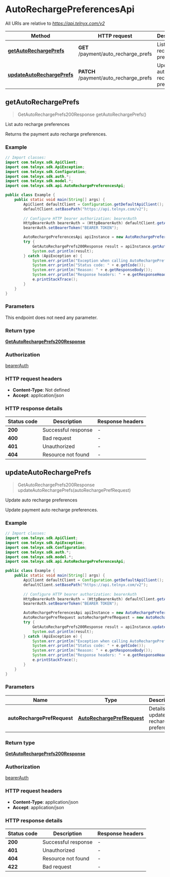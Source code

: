 # AutoRechargePreferencesApi

All URIs are relative to *https://api.telnyx.com/v2*

Method | HTTP request | Description
------------- | ------------- | -------------
[**getAutoRechargePrefs**](AutoRechargePreferencesApi.md#getAutoRechargePrefs) | **GET** /payment/auto_recharge_prefs | List auto recharge preferences
[**updateAutoRechargePrefs**](AutoRechargePreferencesApi.md#updateAutoRechargePrefs) | **PATCH** /payment/auto_recharge_prefs | Update auto recharge preferences



## getAutoRechargePrefs

> GetAutoRechargePrefs200Response getAutoRechargePrefs()

List auto recharge preferences

Returns the payment auto recharge preferences.

### Example

```java
// Import classes:
import com.telnyx.sdk.ApiClient;
import com.telnyx.sdk.ApiException;
import com.telnyx.sdk.Configuration;
import com.telnyx.sdk.auth.*;
import com.telnyx.sdk.model.*;
import com.telnyx.sdk.api.AutoRechargePreferencesApi;

public class Example {
    public static void main(String[] args) {
        ApiClient defaultClient = Configuration.getDefaultApiClient();
        defaultClient.setBasePath("https://api.telnyx.com/v2");
        
        // Configure HTTP bearer authorization: bearerAuth
        HttpBearerAuth bearerAuth = (HttpBearerAuth) defaultClient.getAuthentication("bearerAuth");
        bearerAuth.setBearerToken("BEARER TOKEN");

        AutoRechargePreferencesApi apiInstance = new AutoRechargePreferencesApi(defaultClient);
        try {
            GetAutoRechargePrefs200Response result = apiInstance.getAutoRechargePrefs();
            System.out.println(result);
        } catch (ApiException e) {
            System.err.println("Exception when calling AutoRechargePreferencesApi#getAutoRechargePrefs");
            System.err.println("Status code: " + e.getCode());
            System.err.println("Reason: " + e.getResponseBody());
            System.err.println("Response headers: " + e.getResponseHeaders());
            e.printStackTrace();
        }
    }
}
```

### Parameters

This endpoint does not need any parameter.

### Return type

[**GetAutoRechargePrefs200Response**](GetAutoRechargePrefs200Response.md)

### Authorization

[bearerAuth](../README.md#bearerAuth)

### HTTP request headers

- **Content-Type**: Not defined
- **Accept**: application/json

### HTTP response details
| Status code | Description | Response headers |
|-------------|-------------|------------------|
| **200** | Successful response |  -  |
| **400** | Bad request |  -  |
| **401** | Unauthorized |  -  |
| **404** | Resource not found |  -  |


## updateAutoRechargePrefs

> GetAutoRechargePrefs200Response updateAutoRechargePrefs(autoRechargePrefRequest)

Update auto recharge preferences

Update payment auto recharge preferences.

### Example

```java
// Import classes:
import com.telnyx.sdk.ApiClient;
import com.telnyx.sdk.ApiException;
import com.telnyx.sdk.Configuration;
import com.telnyx.sdk.auth.*;
import com.telnyx.sdk.model.*;
import com.telnyx.sdk.api.AutoRechargePreferencesApi;

public class Example {
    public static void main(String[] args) {
        ApiClient defaultClient = Configuration.getDefaultApiClient();
        defaultClient.setBasePath("https://api.telnyx.com/v2");
        
        // Configure HTTP bearer authorization: bearerAuth
        HttpBearerAuth bearerAuth = (HttpBearerAuth) defaultClient.getAuthentication("bearerAuth");
        bearerAuth.setBearerToken("BEARER TOKEN");

        AutoRechargePreferencesApi apiInstance = new AutoRechargePreferencesApi(defaultClient);
        AutoRechargePrefRequest autoRechargePrefRequest = new AutoRechargePrefRequest(); // AutoRechargePrefRequest | Details to update auto recharge preferences
        try {
            GetAutoRechargePrefs200Response result = apiInstance.updateAutoRechargePrefs(autoRechargePrefRequest);
            System.out.println(result);
        } catch (ApiException e) {
            System.err.println("Exception when calling AutoRechargePreferencesApi#updateAutoRechargePrefs");
            System.err.println("Status code: " + e.getCode());
            System.err.println("Reason: " + e.getResponseBody());
            System.err.println("Response headers: " + e.getResponseHeaders());
            e.printStackTrace();
        }
    }
}
```

### Parameters


Name | Type | Description  | Notes
------------- | ------------- | ------------- | -------------
 **autoRechargePrefRequest** | [**AutoRechargePrefRequest**](AutoRechargePrefRequest.md)| Details to update auto recharge preferences |

### Return type

[**GetAutoRechargePrefs200Response**](GetAutoRechargePrefs200Response.md)

### Authorization

[bearerAuth](../README.md#bearerAuth)

### HTTP request headers

- **Content-Type**: application/json
- **Accept**: application/json

### HTTP response details
| Status code | Description | Response headers |
|-------------|-------------|------------------|
| **200** | Successful response |  -  |
| **401** | Unauthorized |  -  |
| **404** | Resource not found |  -  |
| **422** | Bad request |  -  |

